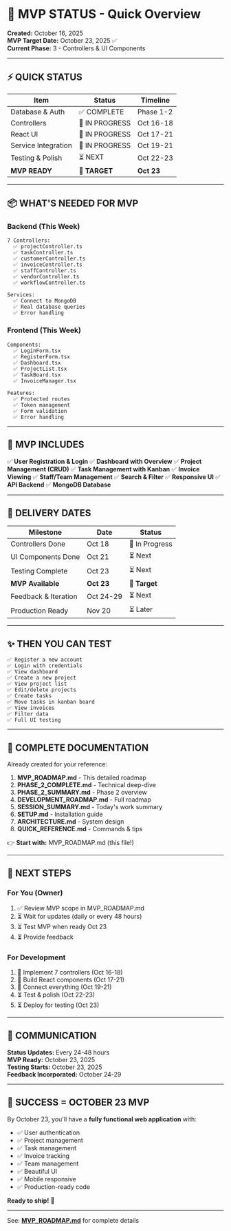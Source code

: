 # 🎯 MVP STATUS - Quick Overview

**Created:** October 16, 2025  
**MVP Target Date:** October 23, 2025 ✅  
**Current Phase:** 3 - Controllers & UI Components

---

## ⚡ QUICK STATUS

| Item | Status | Timeline |
|------|--------|----------|
| Database & Auth | ✅ COMPLETE | Phase 1-2 |
| Controllers | 🔄 IN PROGRESS | Oct 16-18 |
| React UI | 🔄 IN PROGRESS | Oct 17-21 |
| Service Integration | 🔄 IN PROGRESS | Oct 19-21 |
| Testing & Polish | ⏳ NEXT | Oct 22-23 |
| **MVP READY** | 🎯 **TARGET** | **Oct 23** |

---

## 📦 WHAT'S NEEDED FOR MVP

### Backend (This Week)
```
7 Controllers:
  ✅ projectController.ts
  ✅ taskController.ts
  ✅ customerController.ts
  ✅ invoiceController.ts
  ✅ staffController.ts
  ✅ vendorController.ts
  ✅ workflowController.ts

Services:
  ✅ Connect to MongoDB
  ✅ Real database queries
  ✅ Error handling
```

### Frontend (This Week)
```
Components:
  ✅ LoginForm.tsx
  ✅ RegisterForm.tsx
  ✅ Dashboard.tsx
  ✅ ProjectList.tsx
  ✅ TaskBoard.tsx
  ✅ InvoiceManager.tsx

Features:
  ✅ Protected routes
  ✅ Token management
  ✅ Form validation
  ✅ Error handling
```

---

## 🎨 MVP INCLUDES

✅ **User Registration & Login**
✅ **Dashboard with Overview**
✅ **Project Management (CRUD)**
✅ **Task Management with Kanban**
✅ **Invoice Viewing**
✅ **Staff/Team Management**
✅ **Search & Filter**
✅ **Responsive UI**
✅ **API Backend**
✅ **MongoDB Database**

---

## 📅 DELIVERY DATES

| Milestone | Date | Status |
|-----------|------|--------|
| Controllers Done | Oct 18 | 🔄 In Progress |
| UI Components Done | Oct 21 | ⏳ Next |
| Testing Complete | Oct 23 | ⏳ Next |
| **MVP Available** | **Oct 23** | **🎯 Target** |
| Feedback & Iteration | Oct 24-29 | ⏳ Next |
| Production Ready | Nov 20 | ⏳ Later |

---

## ✨ THEN YOU CAN TEST

```
✅ Register a new account
✅ Login with credentials
✅ View dashboard
✅ Create a new project
✅ View project list
✅ Edit/delete projects
✅ Create tasks
✅ Move tasks in kanban board
✅ View invoices
✅ Filter data
✅ Full UI testing
```

---

## 📝 COMPLETE DOCUMENTATION

Already created for your reference:

1. **MVP_ROADMAP.md** - This detailed roadmap
2. **PHASE_2_COMPLETE.md** - Technical deep-dive
3. **PHASE_2_SUMMARY.md** - Phase 2 overview
4. **DEVELOPMENT_ROADMAP.md** - Full roadmap
5. **SESSION_SUMMARY.md** - Today's work summary
6. **SETUP.md** - Installation guide
7. **ARCHITECTURE.md** - System design
8. **QUICK_REFERENCE.md** - Commands & tips

👉 **Start with:** MVP_ROADMAP.md (this file!)

---

## 🚀 NEXT STEPS

### For You (Owner)
1. ✅ Review MVP scope in MVP_ROADMAP.md
2. ⏳ Wait for updates (daily or every 48 hours)
3. ⏳ Test MVP when ready Oct 23
4. ⏳ Provide feedback

### For Development
1. 🔄 Implement 7 controllers (Oct 16-18)
2. 🔄 Build React components (Oct 17-21)
3. 🔄 Connect everything (Oct 19-21)
4. ⏳ Test & polish (Oct 22-23)
5. ⏳ Deploy for testing (Oct 23)

---

## 💬 COMMUNICATION

**Status Updates:** Every 24-48 hours  
**MVP Ready:** October 23, 2025  
**Testing Starts:** October 23, 2025  
**Feedback Incorporated:** October 24-29  

---

## 🎯 SUCCESS = OCTOBER 23 MVP

By October 23, you'll have a **fully functional web application** with:
- ✅ User authentication
- ✅ Project management
- ✅ Task management
- ✅ Invoice tracking
- ✅ Team management
- ✅ Beautiful UI
- ✅ Mobile responsive
- ✅ Production-ready code

**Ready to ship!** 🚀

---

See: **[MVP_ROADMAP.md](MVP_ROADMAP.md)** for complete details
